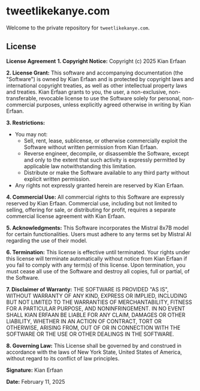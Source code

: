 # tweetlikekanye.com
Welcome to the private repository for `tweetlikekanye.com`.
## License
**License Agreement**
**1. Copyright Notice:**
Copyright (c) 2025 Kian Erfaan

**2. License Grant:**
This software and accompanying documentation (the "Software") is owned by Kian Erfaan and is protected by copyright laws and international copyright treaties, as well as other intellectual property laws and treaties. 
Kian Erfaan grants to you, the user, a non-exclusive, non-transferable, revocable license to use the Software solely for personal, non-commercial purposes, unless explicitly agreed otherwise in writing by Kian Erfaan.

**3. Restrictions:**
- You may not:
  - Sell, rent, lease, sublicense, or otherwise commercially exploit the Software without written permission from Kian Erfaan.
  - Reverse engineer, decompile, or disassemble the Software, except and only to the extent that such activity is expressly permitted by applicable law notwithstanding this limitation.
  - Distribute or make the Software available to any third party without explicit written permission.
- Any rights not expressly granted herein are reserved by Kian Erfaan.

**4. Commercial Use:**
All commercial rights to this Software are expressly reserved by Kian Erfaan. Commercial use, including but not limited to selling, offering for sale, or distributing for profit, requires a separate commercial license agreement with Kian Erfaan.

**5. Acknowledgments:**
This Software incorporates the Mistral 8x7B model for certain functionalities. Users must adhere to any terms set by Mistral AI regarding the use of their model.

**6. Termination:**
This license is effective until terminated. Your rights under this license will terminate automatically without notice from Kian Erfaan if you fail to comply with any term(s) of this license. Upon termination, you must cease all use of the Software and destroy all copies, full or partial, of the Software.

**7. Disclaimer of Warranty:**
THE SOFTWARE IS PROVIDED "AS IS", WITHOUT WARRANTY OF ANY KIND, EXPRESS OR IMPLIED, INCLUDING BUT NOT LIMITED TO THE WARRANTIES OF MERCHANTABILITY, FITNESS FOR A PARTICULAR PURPOSE, AND NONINFRINGEMENT. IN NO EVENT SHALL KIAN ERFAAN BE LIABLE FOR ANY CLAIM, DAMAGES OR OTHER LIABILITY, WHETHER IN AN ACTION OF CONTRACT, TORT OR OTHERWISE, ARISING FROM, OUT OF OR IN CONNECTION WITH THE SOFTWARE OR THE USE OR OTHER DEALINGS IN THE SOFTWARE.

**8. Governing Law:**
This License shall be governed by and construed in accordance with the laws of New York State, United States of America, without regard to its conflict of law principles.

**Signature:**
Kian Erfaan

**Date:**
February 11, 2025
